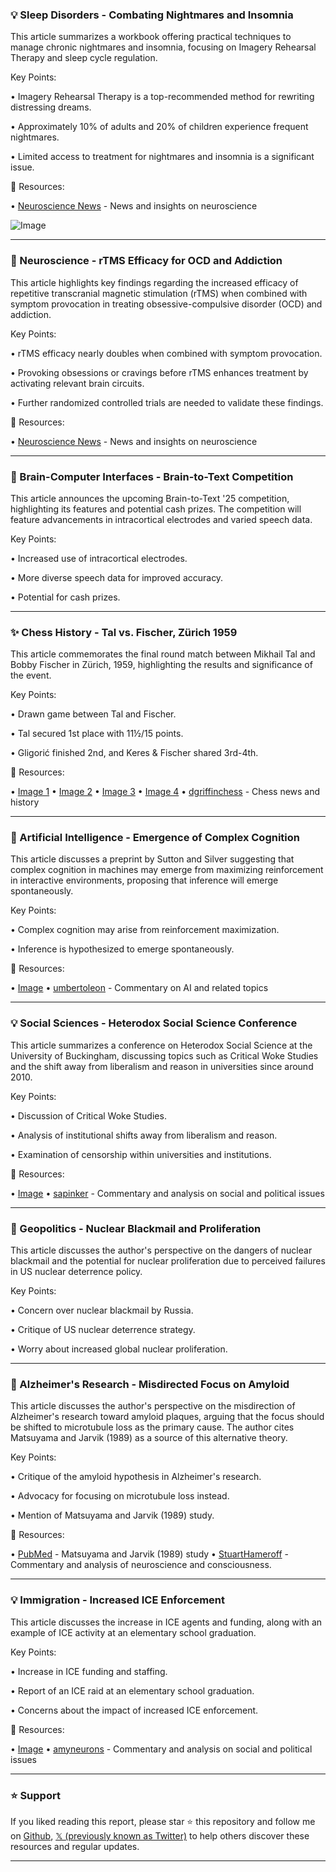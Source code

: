 ### 💡 Sleep Disorders - Combating Nightmares and Insomnia

This article summarizes a workbook offering practical techniques to manage chronic nightmares and insomnia, focusing on Imagery Rehearsal Therapy and sleep cycle regulation.

Key Points:

• Imagery Rehearsal Therapy is a top-recommended method for rewriting distressing dreams.


• Approximately 10% of adults and 20% of children experience frequent nightmares.


•  Limited access to treatment for nightmares and insomnia is a significant issue.


🔗 Resources:

• [Neuroscience News](https://x.com/NeuroscienceNew) -  News and insights on neuroscience


![Image](https://pbs.twimg.com/media/Gs8aKO5XgAAxRfc?format=jpg&name=small)


---
### 🤖 Neuroscience - rTMS Efficacy for OCD and Addiction

This article highlights key findings regarding the increased efficacy of repetitive transcranial magnetic stimulation (rTMS) when combined with symptom provocation in treating obsessive-compulsive disorder (OCD) and addiction.

Key Points:

• rTMS efficacy nearly doubles when combined with symptom provocation.


• Provoking obsessions or cravings before rTMS enhances treatment by activating relevant brain circuits.


• Further randomized controlled trials are needed to validate these findings.


🔗 Resources:

• [Neuroscience News](https://x.com/NeuroscienceNew) - News and insights on neuroscience


---
### 🚀 Brain-Computer Interfaces - Brain-to-Text Competition

This article announces the upcoming Brain-to-Text '25 competition, highlighting its features and potential cash prizes.  The competition will feature advancements in intracortical electrodes and varied speech data.


Key Points:

• Increased use of intracortical electrodes.


• More diverse speech data for improved accuracy.


• Potential for cash prizes.


---
### ✨ Chess History - Tal vs. Fischer, Zürich 1959

This article commemorates the final round match between Mikhail Tal and Bobby Fischer in Zürich, 1959, highlighting the results and significance of the event.


Key Points:

•  Drawn game between Tal and Fischer.


• Tal secured 1st place with 11½/15 points.


• Gligorić finished 2nd, and Keres & Fischer shared 3rd-4th.


🔗 Resources:

• [Image 1](https://pbs.twimg.com/media/Gs0yXavXYAA1yV0?format=jpg&name=360x360)
• [Image 2](https://pbs.twimg.com/media/Gs0yXc3WsAE5WQc?format=jpg&name=360x360)
• [Image 3](https://pbs.twimg.com/media/Gs0yXauX0AAM43P?format=jpg&name=360x360)
• [Image 4](https://pbs.twimg.com/media/Gs0yt-nWsAASkxB?format=jpg&name=360x360)
• [dgriffinchess](https://x.com/dgriffinchess) - Chess news and history


---
### 🤖 Artificial Intelligence - Emergence of Complex Cognition

This article discusses a preprint by Sutton and Silver suggesting that complex cognition in machines may emerge from maximizing reinforcement in interactive environments, proposing that inference will emerge spontaneously.

Key Points:

•  Complex cognition may arise from reinforcement maximization.


•  Inference is hypothesized to emerge spontaneously.


🔗 Resources:

• [Image](https://pbs.twimg.com/media/Gs2abG_WoAAWCAT?format=jpg&name=small)
• [umbertoleon](https://x.com/umbertoleon) - Commentary on AI and related topics


---
### 💡 Social Sciences - Heterodox Social Science Conference

This article summarizes a conference on Heterodox Social Science at the University of Buckingham, discussing topics such as Critical Woke Studies and the shift away from liberalism and reason in universities since around 2010.

Key Points:

• Discussion of Critical Woke Studies.


• Analysis of institutional shifts away from liberalism and reason.


• Examination of censorship within universities and institutions.


🔗 Resources:

• [Image](https://pbs.twimg.com/media/Gs12B7_XUAArFmS?format=jpg&name=small)
• [sapinker](https://x.com/sapinker) - Commentary and analysis on social and political issues


---
### 🤖 Geopolitics - Nuclear Blackmail and Proliferation

This article discusses the author's perspective on the dangers of nuclear blackmail and the potential for nuclear proliferation due to perceived failures in US nuclear deterrence policy.

Key Points:

• Concern over nuclear blackmail by Russia.


• Critique of US nuclear deterrence strategy.


•  Worry about increased global nuclear proliferation.


---
### 🤖 Alzheimer's Research - Misdirected Focus on Amyloid

This article discusses the author's perspective on the misdirection of Alzheimer's research toward amyloid plaques, arguing that the focus should be shifted to microtubule loss as the primary cause. The author cites Matsuyama and Jarvik (1989) as a source of this alternative theory.

Key Points:

•  Critique of the amyloid hypothesis in Alzheimer's research.


•  Advocacy for focusing on microtubule loss instead.


•  Mention of Matsuyama and Jarvik (1989) study.


🔗 Resources:

• [PubMed](https://pubmed.ncbi.nlm.nih.gov/2813384/) - Matsuyama and Jarvik (1989) study
• [StuartHameroff](https://x.com/StuartHameroff) - Commentary and analysis of neuroscience and consciousness.


---
### 💡 Immigration - Increased ICE Enforcement

This article discusses the increase in ICE agents and funding, along with an example of ICE activity at an elementary school graduation.

Key Points:

•  Increase in ICE funding and staffing.


•  Report of an ICE raid at an elementary school graduation.


•  Concerns about the impact of increased ICE enforcement.


🔗 Resources:

• [Image](https://pbs.twimg.com/media/Gs2wBp3WgAAcfIV?format=jpg&name=medium)
• [amyneurons](https://x.com/amyneurons) - Commentary and analysis on social and political issues


---

### ⭐️ Support

If you liked reading this report, please star ⭐️ this repository and follow me on [Github](https://github.com/Drix10), [𝕏 (previously known as Twitter)](https://x.com/DRIX_10_) to help others discover these resources and regular updates.

---